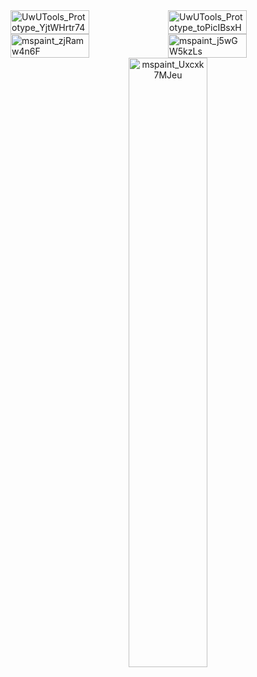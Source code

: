 <!-- Grouping the first two images side by side with reduced size -->
<div style="display: flex; justify-content: space-between;">
    <img src="https://github.com/dpadGuy/UwUTools/assets/164203577/874f8b68-c623-4b7e-92e1-c4ebc63efadf" alt="UwUTools_Prototype_YjtWHrtr74" width="50%">
    <img src="https://github.com/dpadGuy/UwUTools/assets/164203577/70fe346b-db2b-4015-9998-9926d2f279f2" alt="UwUTools_Prototype_toPicIBsxH" width="50%">
</div>

<!-- Grouping the next two images side by side with reduced size -->
<div style="display: flex; justify-content: space-between;">
    <img src="https://github.com/dpadGuy/UwUTools/assets/164203577/fdb61989-9c91-4a59-9f6d-62607d123f92" alt="mspaint_zjRamw4n6F" width="50%">
    <img src="https://github.com/dpadGuy/UwUTools/assets/164203577/8ed087a2-defb-4dbf-8831-69a9fdc1dcfc" alt="mspaint_j5wGW5kzLs" width="50%">
</div>

<!-- Centering the last image with reduced size -->
<div style="text-align: center;">
    <img src="https://github.com/dpadGuy/UwUTools/assets/164203577/274bed45-841a-4f77-820c-0a197a957e3a" alt="mspaint_Uxcxk7MJeu" width="50%">
</div>
